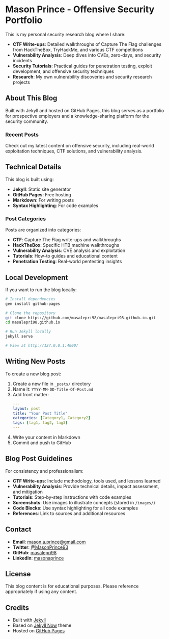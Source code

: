# Mason Prince - Offensive Security Portfolio

This is my personal security research blog where I share:

- **CTF Write-ups**: Detailed walkthroughs of Capture The Flag challenges from HackTheBox, TryHackMe, and various CTF competitions
- **Vulnerability Analysis**: Deep dives into CVEs, zero-days, and security incidents
- **Security Tutorials**: Practical guides for penetration testing, exploit development, and offensive security techniques
- **Research**: My own vulnerability discoveries and security research projects

## About This Blog

Built with Jekyll and hosted on GitHub Pages, this blog serves as a portfolio for prospective employers and a knowledge-sharing platform for the security community.

### Recent Posts

Check out my latest content on offensive security, including real-world exploitation techniques, CTF solutions, and vulnerability analysis.

## Technical Details

This blog is built using:
- **Jekyll**: Static site generator
- **GitHub Pages**: Free hosting
- **Markdown**: For writing posts
- **Syntax Highlighting**: For code examples

### Post Categories

Posts are organized into categories:
- **CTF**: Capture The Flag write-ups and walkthroughs
- **HackTheBox**: Specific HTB machine walkthroughs
- **Vulnerability Analysis**: CVE analysis and exploitation
- **Tutorials**: How-to guides and educational content
- **Penetration Testing**: Real-world pentesting insights

## Local Development

If you want to run the blog locally:

```bash
# Install dependencies
gem install github-pages

# Clone the repository
git clone https://github.com/masalepri98/masalepri98.github.io.git
cd masalepri98.github.io

# Run Jekyll locally
jekyll serve

# View at http://127.0.0.1:4000/
```

## Writing New Posts

To create a new blog post:

1. Create a new file in `_posts/` directory
2. Name it: `YYYY-MM-DD-Title-Of-Post.md`
3. Add front matter:
   ```yaml
   ---
   layout: post
   title: "Your Post Title"
   categories: [Category1, Category2]
   tags: [tag1, tag2, tag3]
   ---
   ```
4. Write your content in Markdown
5. Commit and push to GitHub

## Blog Post Guidelines

For consistency and professionalism:

- **CTF Write-ups**: Include methodology, tools used, and lessons learned
- **Vulnerability Analysis**: Provide technical details, impact assessment, and mitigation
- **Tutorials**: Step-by-step instructions with code examples
- **Screenshots**: Use images to illustrate concepts (stored in `/images/`)
- **Code Blocks**: Use syntax highlighting for all code examples
- **References**: Link to sources and additional resources

## Contact

- **Email**: mason.a.prince@gmail.com
- **Twitter**: [@MasonPrince93](https://twitter.com/MasonPrince93)
- **GitHub**: [masalepri98](https://github.com/masalepri98)
- **LinkedIn**: [masonaprince](https://linkedin.com/in/masonaprince)

## License

This blog content is for educational purposes. Please reference appropriately if using any content.

## Credits

- Built with [Jekyll](https://github.com/jekyll/jekyll)
- Based on [Jekyll Now](https://github.com/barryclark/jekyll-now) theme
- Hosted on [GitHub Pages](https://pages.github.com/)
